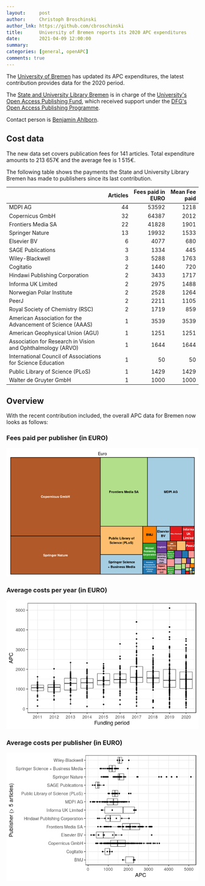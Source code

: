 ```yaml
---
layout:     post
author:     Christoph Broschinski
author_lnk: https://github.com/cbroschinski
title:      University of Bremen reports its 2020 APC expenditures
date:       2021-04-09 12:00:00
summary:    
categories: [general, openAPC]
comments: true
---
```





The [University of Bremen](https://www.uni-bremen.de/en/university) has updated its APC expenditures, the latest contribution provides data for the 2020 period.

The [State and University Library Bremen](http://www.suub.uni-bremen.de/home-english/) is in charge of the [University's Open Access Publishing Fund](http://www.suub.uni-bremen.de/home-english/refworks-and-publishing/open-access-in-bremen-2/), which received support under the [DFG's Open Access Publishing Programme](https://www.dfg.de/en/research_funding/programmes/infrastructure/lis/open_access/infrastructure_funding/index.html#4).

Contact person is [Benjamin Ahlborn](mailto:ahlborn@suub.uni-bremen.de).

## Cost data



The new data set covers publication fees for 141 articles. Total expenditure amounts to 213 657€ and the average fee is 1 515€.

The following table shows the payments the State and University Library Bremen has made to publishers since its last contribution.


|                                                            | Articles| Fees paid in EURO| Mean Fee paid|
|:-----------------------------------------------------------|--------:|-----------------:|-------------:|
|MDPI AG                                                     |       44|             53592|          1218|
|Copernicus GmbH                                             |       32|             64387|          2012|
|Frontiers Media SA                                          |       22|             41828|          1901|
|Springer Nature                                             |       13|             19932|          1533|
|Elsevier BV                                                 |        6|              4077|           680|
|SAGE Publications                                           |        3|              1334|           445|
|Wiley-Blackwell                                             |        3|              5288|          1763|
|Cogitatio                                                   |        2|              1440|           720|
|Hindawi Publishing Corporation                              |        2|              3433|          1717|
|Informa UK Limited                                          |        2|              2975|          1488|
|Norwegian Polar Institute                                   |        2|              2528|          1264|
|PeerJ                                                       |        2|              2211|          1105|
|Royal Society of Chemistry (RSC)                            |        2|              1719|           859|
|American Association for the Advancement of Science (AAAS)  |        1|              3539|          3539|
|American Geophysical Union (AGU)                            |        1|              1251|          1251|
|Association for Research in Vision and Ophthalmology (ARVO) |        1|              1644|          1644|
|International Council of Associations for Science Education |        1|                50|            50|
|Public Library of Science (PLoS)                            |        1|              1429|          1429|
|Walter de Gruyter GmbH                                      |        1|              1000|          1000|

## Overview

With the recent contribution included, the overall APC data for Bremen now looks as follows:

### Fees paid per publisher (in EURO)

![plot of chunk tree_bremen_2021_04_09_full](/figure/tree_bremen_2021_04_09_full-1.png)

###  Average costs per year (in EURO)

![plot of chunk box_bremen_2021_04_09_year_full](/figure/box_bremen_2021_04_09_year_full-1.png)

###  Average costs per publisher (in EURO)

![plot of chunk box_bremen_2021_04_09_publisher_full](/figure/box_bremen_2021_04_09_publisher_full-1.png)
